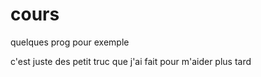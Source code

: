 # cours
quelques prog pour exemple

c'est juste des petit truc que j'ai fait pour m'aider plus tard
